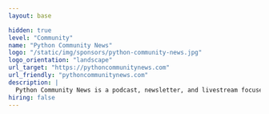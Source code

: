 ```yaml
---
layout: base

hidden: true
level: "Community"
name: "Python Community News"
logo: "/static/img/sponsors/python-community-news.jpg"
logo_orientation: "landscape"
url_target: "https://pythoncommunitynews.com"
url_friendly: "pythoncommunitynews.com"
description: |
  Python Community News is a podcast, newsletter, and livestream focused on bringing news around the Python community that doesn't require pip install. Join hosts Jay Miller and Jon Banafato, two experienced organizers and advocates in the Python community, each week as they look at the top stories affecting Pythonistas around the world. You can tune in live every Friday at 6pm ET/3pm PT. If you miss us live you can check out the podcast using your favorite podcast app or watch the VODs on Youtube. Check out [https://pythoncommunitynews.com](https://pythoncommunitynews.com) to learn more.
hiring: false
---
```

